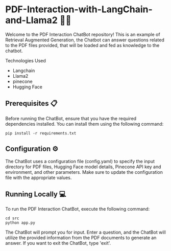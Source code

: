 # PDF-Interaction-with-LangChain-and-Llama2 🦜🦙

Welcome to the PDF Interaction ChatBot repository! This is an example of Retrieval Augmented Generation, the Chatbot can answer questions related to the PDF files provided, that will be loaded and fed as knowledge to the chatbot.

Technologies Used
* Langchain
* Llama2
* pinecone
* Hugging Face

## Prerequisites 📋
Before running the ChatBot, ensure that you have the required dependencies installed. You can install them using the following command:
```
pip install -r requirements.txt
```

## Configuration ⚙️
The ChatBot uses a configuration file (config.yaml) to specify the input directory for PDF files, Hugging Face model details, Pinecone API key and environment, and other parameters. Make sure to update the configuration file with the appropriate values.

## Running Locally 💻
To run the PDF Interaction ChatBot, execute the following command:

```
cd src
python app.py
```

The ChatBot will prompt you for input. Enter a question, and the ChatBot will utilize the provided information from the PDF documents to generate an answer. If you want to exit the ChatBot, type 'exit'.

